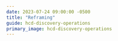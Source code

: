 ```yaml
---
date: 2023-07-24 09:00:00 -0500
title: "Reframing"
guide: hcd-discovery-operations
primary_image: hcd-discovery-operations
---
```

